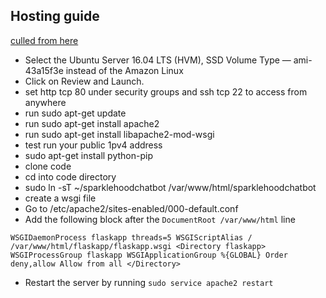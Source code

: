 ## Hosting guide
[culled from here](https://jqn.medium.com/deploy-a-flask-app-on-aws-ec2-1850ae4b0d41)

- Select the Ubuntu Server 16.04 LTS (HVM), SSD Volume Type — ami-43a15f3e instead of the Amazon Linux
- Click on Review and Launch.
- set http tcp 80 under security groups and ssh tcp 22 to access from anywhere
- run sudo apt-get update
- run sudo apt-get install apache2
- run sudo apt-get install libapache2-mod-wsgi
- test run your public 1pv4 address
- sudo apt-get install python-pip
- clone code
- cd into code directory
- sudo ln -sT ~/sparklehoodchatbot /var/www/html/sparklehoodchatbot
- create a wsgi file
- Go to /etc/apache2/sites-enabled/000-default.conf
- Add the following block after the `DocumentRoot /var/www/html` line

`
WSGIDaemonProcess flaskapp threads=5
WSGIScriptAlias / /var/www/html/flaskapp/flaskapp.wsgi
<Directory flaskapp>
    WSGIProcessGroup flaskapp
    WSGIApplicationGroup %{GLOBAL}
    Order deny,allow
    Allow from all
</Directory>
`

- Restart the server by running `sudo service apache2 restart`

